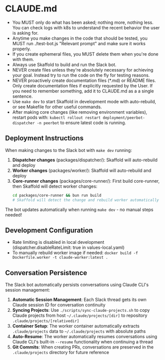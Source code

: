 # CLAUDE.md

- You MUST only do what has been asked; nothing more, nothing less. You can check logs with k8s to understand the recent behavior the user is asking for.
- Anytime you make changes in the code that should be tested, you MUST run ./test-bot.js "Relevant prompt" and make sure it works properly.
- If you create ephemeral files, you MUST delete them when you're done with them.
- Always use Skaffold to build and run the Slack bot.
- NEVER create files unless they're absolutely necessary for achieving your goal. Instead try to run the code on the fly for testing reasons.
- NEVER proactively create documentation files (*.md) or README files. Only create documentation files if explicitly requested by the User. If you need to remember something, add it to CLAUDE.md as a a single sentence.
- Use `make dev` to start Skaffold in development mode with auto-rebuild, or see Makefile for other useful commands.
- After making core changes (like removing environment variables), restart pods with: `kubectl rollout restart deployment/peerbot-dispatcher -n peerbot` to ensure latest code is running.

## Deployment Instructions

When making changes to the Slack bot with `make dev` running:

1. **Dispatcher changes** (packages/dispatcher/): Skaffold will auto-rebuild and deploy
2. **Worker changes** (packages/worker/): Skaffold will auto-rebuild and deploy
3. **Core-runner changes** (packages/core-runner/): First build core-runner, then Skaffold will detect worker changes:
   ```bash
   cd packages/core-runner && bun run build
   # Skaffold will detect the change and rebuild worker automatically
   ```

The bot updates automatically when running `make dev` - no manual steps needed!

## Development Configuration

- Rate limiting is disabled in local development (dispatcher.disableRateLimit: true in values-local.yaml)
- To manually rebuild worker image if needed: `docker build -f Dockerfile.worker -t claude-worker:latest .`

## Conversation Persistence

The Slack bot automatically persists conversations using Claude CLI's session management:

1. **Automatic Session Management**: Each Slack thread gets its own Claude session ID for conversation continuity
2. **Syncing Projects**: Use `./scripts/sync-claude-projects.sh` to copy Claude projects from host `~/.claude/projects/[dir]` to repository `.claude/projects/[relativedir]`
3. **Container Setup**: The worker container automatically extracts `.claude/projects` data to `~/.claude/projects` with absolute paths
4. **Auto-Resume**: The worker automatically resumes conversations using Claude CLI's built-in `--resume` functionality when continuing a thread
5. **Git Commits**: When creating PRs, conversations are preserved in the `.claude/projects` directory for future reference
   